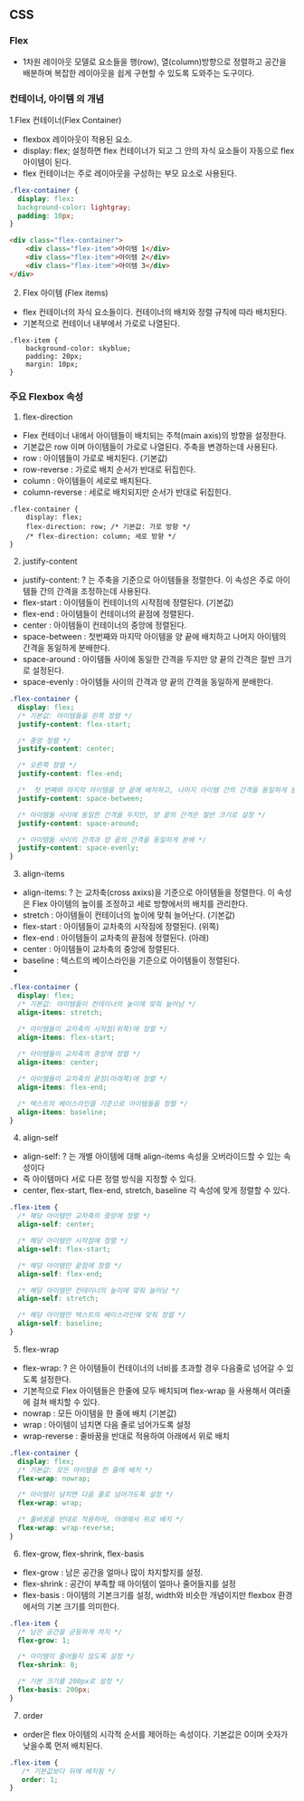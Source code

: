 ## CSS

### Flex 

- 1차원 레이아웃 모델로 요소들을 행(row), 열(column)방향으로 정렬하고 공간을 배분하며 복잡한 레이아웃을 쉽게 구현할 수 있도록 도와주는 도구이다.


### 컨테이너, 아이템 의 개념

1.Flex 컨테이너(Flex Container)

- flexbox 레이아웃이 적용된 요소.
- display: flex; 설정하면 flex 컨테이너가 되고 그 안의 자식 요소들이 자동으로 flex 아이템이 된다.
- flex 컨테이너는 주로 레이아웃을 구성하는 부모 요소로 사용된다.
```CSS
.flex-container {
  display: flex:
  background-color: lightgray;
  padding: 10px;
}
```
```HTML
<div class="flex-container">
    <div class="flex-item">아이템 1</div>
    <div class="flex-item">아이템 2</div>
    <div class="flex-item">아이템 3</div>
</div>
```

2. Flex 아이템 (Flex items)

- flex 컨테이너의 자식 요소들이다. 컨테이너의 배치와 정렬 규칙에 따라 배치된다.
- 기본적으로 컨테이너 내부에서 가로로 나열된다.
```
.flex-item {
    background-color: skyblue;
    padding: 20px;
    margin: 10px;
}
```


### 주요 Flexbox 속성

1. flex-direction
   
- Flex 컨테이너 내에서 아이템들이 배치되는 주척(main axis)의 방향을 설정한다.
- 기본값은 row 이며 아이템들이 가로로 나열된다. 주축을 변경하는데 사용된다.
- row : 아이템들이 가로로 배치된다. (기본값)
- row-reverse : 가로로 배치 순서가 반대로 뒤집힌다.
- column : 아이템들이 세로로 배치된다.
- column-reverse : 세로로 배치되지만 순서가 반대로 뒤집힌다.
```
.flex-container {
    display: flex;
    flex-direction: row; /* 기본값: 가로 방향 */
    /* flex-direction: column; 세로 방향 */
}
```

2. justify-content

- justify-content: ? 는 주축을 기준으로 아이템들을 정렬한다. 이 속성은 주로 아이템들 간의 간격을 조정하는데 사용된다.
- flex-start : 아이템들이 컨테이너의 시작점에 정렬된다. (기본값)
- flex-end : 아이템들이 컨테이너의 끝점에 정렬된다.
- center : 아이템들이 컨테이너의 중앙에 정렬된다.
- space-between : 첫번째와 마지막 아이템을 양 끝에 배치하고 나머지 아이템의 간격을 동일하게 분배한다.
- space-around : 아이템들 사이에 동일한 간격을 두지만 양 끝의 간격은 절반 크기로 설정된다.
- space-evenly : 아이템들 사이의 간격과 양 끝의 간격을 동일하게 분배한다.
```CSS  
.flex-container {
  display: flex;
  /* 기본값: 아이템들을 왼쪽 정렬 */
  justify-content: flex-start; 

  /* 중앙 정렬 */
  justify-content: center;

  /* 오른쪽 정렬 */
  justify-content: flex-end;

  /*  첫 번째와 마지막 아이템을 양 끝에 배치하고, 나머지 아이템 간의 간격을 동일하게 분배 */
  justify-content: space-between;

  /* 아이템들 사이에 동일한 간격을 두지만, 양 끝의 간격은 절반 크기로 설정 */
  justify-content: space-around;

  /* 아이템들 사이의 간격과 양 끝의 간격을 동일하게 분배 */
  justify-content: space-evenly;
}
```

3. align-items

- align-items: ? 는 교차축(cross axixs)을 기준으로 아이템들을 정렬한다. 이 속성은 Flex 아이템의 높이를 조정하고 세로 방향에서의 배치를 관리한다.
- stretch : 아이템들이 컨테이너의 높이에 맞춰 늘어난다. (기본값)
- flex-start : 아이템들이 교차축의 시작점에 정렬된다. (위쪽)
- flex-end : 아이템들이 교차축의 끝점에 정렬된다. (아래)
- center : 아이템들이 교차축의 중앙에 정렬된다.
- baseline : 텍스트의 베이스라인을 기준으로 아이템들이 정렬된다.
- 
```css
.flex-container {
  display: flex;
  /* 기본값: 아이템들이 컨테이너의 높이에 맞춰 늘어남 */
  align-items: stretch;

  /* 아이템들이 교차축의 시작점(위쪽)에 정렬 */
  align-items: flex-start;
  
  /* 아이템들이 교차축의 중앙에 정렬 */
  align-items: center;

  /* 아이템들이 교차축의 끝점(아래쪽)에 정렬 */
  align-items: flex-end;

  /* 텍스트의 베이스라인을 기준으로 아이템들을 정렬 */
  align-items: baseline; 
}
```

4. align-self

- align-self: ? 는 개별 아이템에 대해 align-items 속성을 오버라이드할 수 있는 속성이다
- 즉 아이템마다 서로 다른 정렬 방식을 지정할 수 있다.
- center, flex-start, flex-end, stretch, baseline 각 속성에 맞게 정렬할 수 있다.

```CSS
.flex-item {
  /* 해당 아이템만 교차축의 중앙에 정렬 */
  align-self: center;

  /* 해당 아이템만 시작점에 정렬 */
  align-self: flex-start;

  /* 해당 아이템만 끝점에 정렬 */
  align-self: flex-end;

  /* 해당 아이템만 컨테이너의 높이에 맞춰 늘어남 */
  align-self: stretch;

  /* 해당 아이템만 텍스트의 베이스라인에 맞춰 정렬 */
  align-self: baseline; 
}
```

5. flex-wrap

- flex-wrap: ? 은 아이템들이 컨테이너의 너비를 초과할 경우 다음줄로 넘어갈 수 있도록 설정한다.
- 기본적으로 Flex 아이템들은 한줄에 모두 배치되며 flex-wrap 을 사용해서 여러줄에 걸쳐 배치할 수 있다.
- nowrap : 모든 아이템을 한 줄에 배치 (기본값)
- wrap : 아이템이 넘치면 다음 줄로 넘어가도록 설정
- wrap-reverse : 줄바꿈을 반대로 적용하여 아래에서 위로 배치
  
```CSS
.flex-container {
  display: flex;
  /* 기본값: 모든 아이템을 한 줄에 배치 */
  flex-wrap: nowrap;

  /* 아이템이 넘치면 다음 줄로 넘어가도록 설정 */
  flex-wrap: wrap;

  /* 줄바꿈을 반대로 적용하여, 아래에서 위로 배치 */
  flex-wrap: wrap-reverse; 
}
```

6. flex-grow, flex-shrink, flex-basis

- flex-grow : 남은 공간을 얼마나 많이 차지할지를 설정.
- flex-shrink : 공간이 부족할 때 아이템이 얼마나 줄어들지를 설정
- flex-basis : 아이템의 기본크기를 설정, width와 비슷한 개념이지만 flexbox 환경에서의 기본 크기를 의미한다.

```CSS
.flex-item {
  /* 남은 공간을 균등하게 차지 */
  flex-grow: 1;

  /* 아이템이 줄어들지 않도록 설정 */
  flex-shrink: 0;

  /* 기본 크기를 200px로 설정 */
  flex-basis: 200px; 
}
```

7. order

- order은 flex 아이템의 시각적 순서를 제어하는 속성이다. 기본값은 0이며 숫자가 낮을수록 먼저 배치된다.
  
```CSS
.flex-item {
   /* 기본값보다 뒤에 배치됨 */
   order: 1; 
}
```
